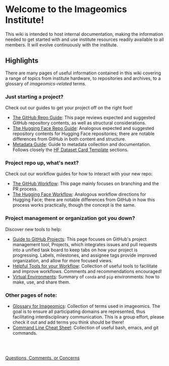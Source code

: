 # Welcome to the Imageomics Institute!

This wiki is intended to host internal documentation, making the information needed to get started with and use institute resources readily available to all members. It will evolve continuously with the institute.

## Highlights
There are many pages of useful information contained in this wiki covering a range of topics from institute hardware, to repositories and archives, to a glossary of _imageomics-related_ terms.

### Just starting a project?
Check out our guides to get your project off on the right foot!
- [The GitHub Repo Guide](https://github.com/Imageomics/internal-guidelines/wiki/3.1.-GitHub-Repo-Guide): This page reviews expected and suggested GitHub repository contents, as well as structural considerations. 
- [The Hugging Face Repo Guide](https://github.com/Imageomics/internal-guidelines/wiki/3.2.-Hugging-Face-Repo-Guide): Analogous expected and suggested repository contents for Hugging Face repositories; there are notable differences from GitHub in both content and structure.
- [Metadata Guide](https://github.com/Imageomics/internal-guidelines/wiki/Metadata-Guide): Guide to metadata collection and documentation. Follows closely the [HF Dataset Card Template](https://github.com/Imageomics/internal-guidelines/blob/main/templates/HF_DatasetCard_Template_Imageomics.md?plain=1) sections.

### Project repo up, what's next?
Check out our workflow guides for how to interact with your new repo:
- [The GitHub Workflow](https://github.com/Imageomics/internal-guidelines/wiki/2.1.-The-GitHub-Workflow): This page mainly focuses on branching and the PR process.
- [The Hugging Face Workflow](https://github.com/Imageomics/internal-guidelines/wiki/2.2.-The-Hugging-Face-Workflow): Analogous workflow directions for Hugging Face; there are notable differences from GitHub in how this process works practically, though the concept is the same.

### Project management or organization got you down?
Discover new tools to help:
- [Guide to GitHub Projects](https://github.com/Imageomics/internal-guidelines/wiki/4.1.-Guide-to-GitHub-Projects): This page focuses on GitHub's project management tool, Projects, which integrates issues and pull requests into a unified task board to keep tabs on how your project is progressing. Labels, milestones, and assignee tags provide improved organization, and allow for more focused views.
- [Helpful Tools for your Workflow](https://github.com/Imageomics/internal-guidelines/wiki/Helpful-Tools-for-your-Workflow): Collection of useful tools to facilitate and improve workflows. Comments and recommendations encouraged!
- [Virtual Environments](https://github.com/Imageomics/internal-guidelines/wiki/Virtual-Environments): Summary of `conda` and `pip` environments: how to make, use, and share them.

### Other pages of note:
- [Glossary for Imageomics](https://github.com/Imageomics/internal-guidelines/wiki/Glossary-for-Imageomics): Collection of terms used in imageomics. The goal is to ensure all participating domains are represented, thus facilitating interdisciplinary communication. This is a group effort, please check it out and add terms you think should be there!
- [Command Line Cheat Sheet](https://github.com/Imageomics/internal-guidelines/wiki/Command-Line-Cheat-Sheet): Collection of useful bash, emacs, and git commands.


<br>
<br>

[Questions, Comments, or Concerns](https://github.com/Imageomics/internal-guidelines/wiki/Questions,-Comments,-Concerns%3F)